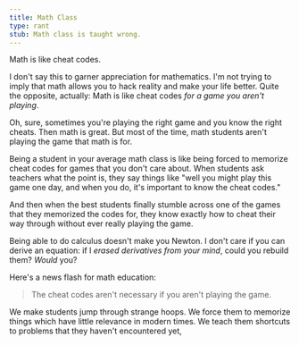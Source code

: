 ```yaml
---
title: Math Class
type: rant
stub: Math class is taught wrong.
---
```


Math is like cheat codes.

I don't say this to garner appreciation for mathematics. I'm not trying to imply that math allows you to hack reality and make your life better. Quite the opposite, actually: Math is like cheat codes *for a game you aren't playing*.

Oh, sure, sometimes you're playing the right game and you know the right cheats. Then math is great. But most of the time, math students aren't playing the game that math is for.

Being a student in your average math class is like being forced to memorize cheat codes for games that you don't care about. When students ask teachers what the point is, they say things like "well you might play this game one day, and when you do, it's important to know the cheat codes."

And then when the best students finally stumble across one of the games that they memorized the codes for, they know exactly how to cheat their way through without ever really playing the game.

Being able to do calculus doesn't make you Newton. I don't care if you can derive an equation: if I *erased derivatives from your mind*, could you rebuild them? *Would* you?

Here's a news flash for math education:

> The cheat codes aren't necessary if you aren't playing the game.



We make students jump through strange hoops. We force them to memorize things which have little relevance in modern times. We teach them shortcuts to problems that they haven't encountered yet, 
